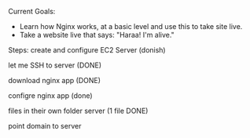 Current Goals: 
- Learn how Nginx works, at a basic level and use this to take site live. 
- Take a website live that says: "Haraa! I'm alive."


Steps: 
create and configure EC2 Server (donish)

let me SSH to server (DONE)

download nginx app (DONE)

configre nginx app (done)

files in their own folder server (1 file DONE)

point domain to server


